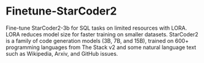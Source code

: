 # Finetune-StarCoder2
Fine-tune StarCoder2-3b for SQL tasks on limited resources with LORA. LORA reduces model size for faster training on smaller datasets. StarCoder2 is a family of code generation models (3B, 7B, and 15B), trained on 600+ programming languages from The Stack v2 and some natural language text such as Wikipedia, Arxiv, and GitHub issues.
